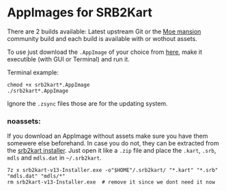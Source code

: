 # AppImages for SRB2Kart

There are 2 builds available: Latest upstream Git or the [Moe mansion](https://mb.srb2.org/addons/srb2kart-1-3-moe-mansion.42/) community build and each build is available with or wothout assets.

To use just download the `.AppImage` of your choice from [here](https://github.com/Lonsfor/srb2k-appimage/releases/latest), make it executible (with GUI or Terminal) and run it.

Terminal example:
```
chmod +x srb2kart*.AppImage
./srb2kart*.AppImage
```

Ignore the `.zsync` files those are for the updating system.

### noassets:

If you download an AppImage without assets make sure you have them somewere else beforehand. In case you do not, they can be extracted from the [srb2kart installer](https://github.com/STJr/Kart-Public/releases/download/v1.3/srb2kart-v13-Installer.exe). Just open it like a `.zip` file and place the `.kart`, `.srb`, `mdls` and `mdls.dat` in `~/.srb2kart`.


```
7z x srb2kart-v13-Installer.exe -o"$HOME"/.srb2kart/ "*.kart" "*.srb" "mdls.dat" "mdls/*"
rm srb2kart-v13-Installer.exe  # remove it since we dont need it now
```


